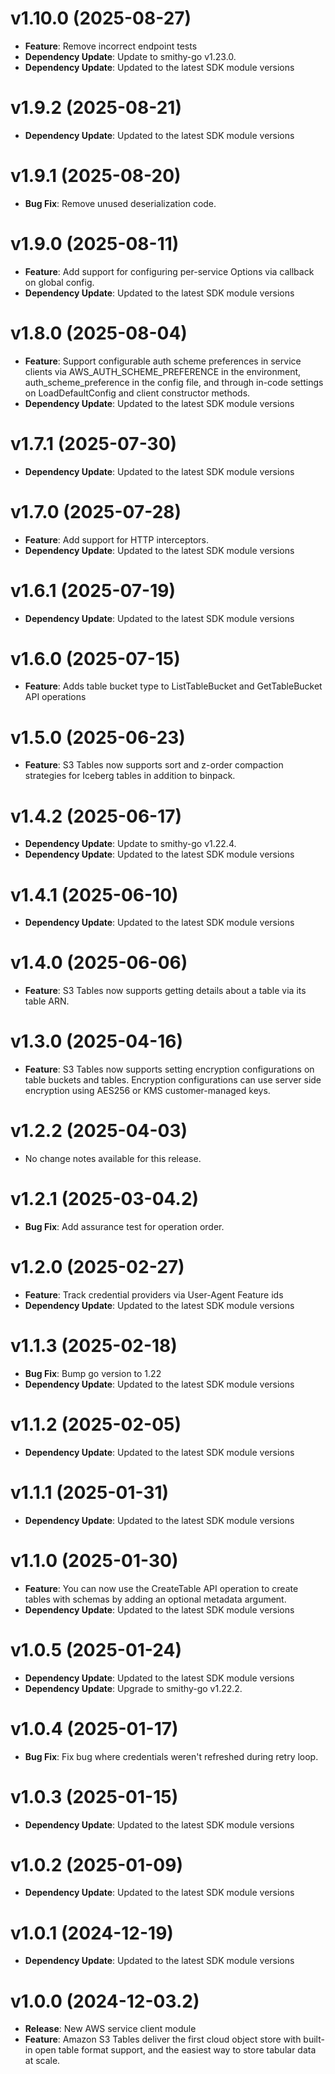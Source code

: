 # v1.10.0 (2025-08-27)

* **Feature**: Remove incorrect endpoint tests
* **Dependency Update**: Update to smithy-go v1.23.0.
* **Dependency Update**: Updated to the latest SDK module versions

# v1.9.2 (2025-08-21)

* **Dependency Update**: Updated to the latest SDK module versions

# v1.9.1 (2025-08-20)

* **Bug Fix**: Remove unused deserialization code.

# v1.9.0 (2025-08-11)

* **Feature**: Add support for configuring per-service Options via callback on global config.
* **Dependency Update**: Updated to the latest SDK module versions

# v1.8.0 (2025-08-04)

* **Feature**: Support configurable auth scheme preferences in service clients via AWS_AUTH_SCHEME_PREFERENCE in the environment, auth_scheme_preference in the config file, and through in-code settings on LoadDefaultConfig and client constructor methods.
* **Dependency Update**: Updated to the latest SDK module versions

# v1.7.1 (2025-07-30)

* **Dependency Update**: Updated to the latest SDK module versions

# v1.7.0 (2025-07-28)

* **Feature**: Add support for HTTP interceptors.
* **Dependency Update**: Updated to the latest SDK module versions

# v1.6.1 (2025-07-19)

* **Dependency Update**: Updated to the latest SDK module versions

# v1.6.0 (2025-07-15)

* **Feature**: Adds table bucket type to ListTableBucket and GetTableBucket API operations

# v1.5.0 (2025-06-23)

* **Feature**: S3 Tables now supports sort and z-order compaction strategies for Iceberg tables in addition to binpack.

# v1.4.2 (2025-06-17)

* **Dependency Update**: Update to smithy-go v1.22.4.
* **Dependency Update**: Updated to the latest SDK module versions

# v1.4.1 (2025-06-10)

* **Dependency Update**: Updated to the latest SDK module versions

# v1.4.0 (2025-06-06)

* **Feature**: S3 Tables now supports getting details about a table via its table ARN.

# v1.3.0 (2025-04-16)

* **Feature**: S3 Tables now supports setting encryption configurations on table buckets and tables. Encryption configurations can use server side encryption using AES256 or KMS customer-managed keys.

# v1.2.2 (2025-04-03)

* No change notes available for this release.

# v1.2.1 (2025-03-04.2)

* **Bug Fix**: Add assurance test for operation order.

# v1.2.0 (2025-02-27)

* **Feature**: Track credential providers via User-Agent Feature ids
* **Dependency Update**: Updated to the latest SDK module versions

# v1.1.3 (2025-02-18)

* **Bug Fix**: Bump go version to 1.22
* **Dependency Update**: Updated to the latest SDK module versions

# v1.1.2 (2025-02-05)

* **Dependency Update**: Updated to the latest SDK module versions

# v1.1.1 (2025-01-31)

* **Dependency Update**: Updated to the latest SDK module versions

# v1.1.0 (2025-01-30)

* **Feature**: You can now use the CreateTable API operation to create tables with schemas by adding an optional metadata argument.
* **Dependency Update**: Updated to the latest SDK module versions

# v1.0.5 (2025-01-24)

* **Dependency Update**: Updated to the latest SDK module versions
* **Dependency Update**: Upgrade to smithy-go v1.22.2.

# v1.0.4 (2025-01-17)

* **Bug Fix**: Fix bug where credentials weren't refreshed during retry loop.

# v1.0.3 (2025-01-15)

* **Dependency Update**: Updated to the latest SDK module versions

# v1.0.2 (2025-01-09)

* **Dependency Update**: Updated to the latest SDK module versions

# v1.0.1 (2024-12-19)

* **Dependency Update**: Updated to the latest SDK module versions

# v1.0.0 (2024-12-03.2)

* **Release**: New AWS service client module
* **Feature**: Amazon S3 Tables deliver the first cloud object store with built-in open table format support, and the easiest way to store tabular data at scale.

